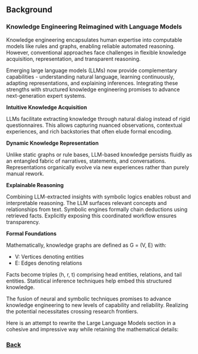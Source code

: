 ##  Background

### Knowledge Engineering Reimagined with Language Models

Knowledge engineering encapsulates human expertise into computable models like rules and graphs, enabling reliable automated reasoning. However, conventional approaches face challenges in flexible knowledge acquisition, representation, and transparent reasoning.

Emerging large language models (LLMs) now provide complementary capabilities - understanding natural language, learning continuously, adapting representations, and explaining inferences. Integrating these strengths with structured knowledge engineering promises to advance next-generation expert systems.

**Intuitive Knowledge Acquisition**

LLMs facilitate extracting knowledge through natural dialog instead of rigid questionnaires. This allows capturing nuanced observations, contextual experiences, and rich backstories that often elude formal encoding.

**Dynamic Knowledge Representation**

Unlike static graphs or rule bases, LLM-based knowledge persists fluidly as an entangled fabric of narratives, statements, and conversations. Representations organically evolve via new experiences rather than purely manual rework.

**Explainable Reasoning**

Combining LLM-extracted insights with symbolic logics enables robust and interpretable reasoning. The LLM surfaces relevant concepts and relationships from text. Symbolic engines formally chain deductions using retrieved facts. Explicitly exposing this coordinated workflow ensures transparency.

**Formal Foundations**

Mathematically, knowledge graphs are defined as G = (V, E) with:

- V: Vertices denoting entities
- E: Edges denoting relations

Facts become triples (h, r, t) comprising head entities, relations, and tail entities. Statistical inference techniques help embed this structured knowledge.

The fusion of neural and symbolic techniques promises to advance knowledge engineering to new levels of capability and reliability. Realizing the potential necessitates crossing research frontiers.

Here is an attempt to rewrite the Large Language Models section in a cohesive and impressive way while retaining the mathematical details:

### [Back](..%2Freadme.md)
